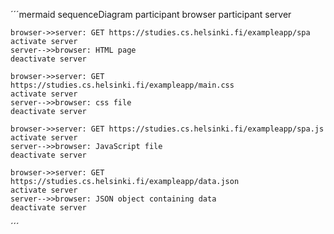 ´´´mermaid
sequenceDiagram
	participant browser
	participant server

	browser->>server: GET https://studies.cs.helsinki.fi/exampleapp/spa
	activate server
	server-->>browser: HTML page
	deactivate server

	browser->>server: GET https://studies.cs.helsinki.fi/exampleapp/main.css
	activate server
	server-->>browser: css file
	deactivate server

	browser->>server: GET https://studies.cs.helsinki.fi/exampleapp/spa.js
	activate server
	server-->>browser: JavaScript file
	deactivate server

	browser->>server: GET https://studies.cs.helsinki.fi/exampleapp/data.json
	activate server
	server-->>browser: JSON object containing data
	deactivate server
´´´
